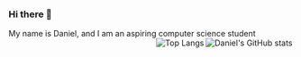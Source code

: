 ### Hi there 👋
My name is Daniel, and I am an aspiring computer science student 
<img align="right" src="https://github-readme-stats.vercel.app/api?username=DanielCoder834" alt="Daniel's GitHub stats">
<img align="right" src="https://github-readme-stats.vercel.app/api/top-langs/?username=DanielCoder834" alt="Top Langs">
<!--
**DanielCoder834/DanielCoder834** is a ✨ _special_ ✨ repository because its `README.md` (this file) appears on your GitHub profile.

Here are some ideas to get you started:

- 🔭 I’m currently working on ...
- 🌱 I’m currently learning ...
- 👯 I’m looking to collaborate on ...
- 🤔 I’m looking for help with ...
- 💬 Ask me about ...
- 📫 How to reach me: ...
- 😄 Pronouns: ...
- ⚡ Fun fact: ...
-->
